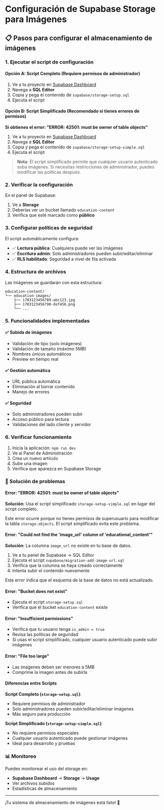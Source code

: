 # Configuración de Supabase Storage para Imágenes

## 📋 Pasos para configurar el almacenamiento de imágenes

### 1. Ejecutar el script de configuración

#### Opción A: Script Completo (Requiere permisos de administrador)
1. Ve a tu proyecto en [Supabase Dashboard](https://app.supabase.com)
2. Navega a **SQL Editor**
3. Copia y pega el contenido de `supabase/storage-setup.sql`
4. Ejecuta el script

#### Opción B: Script Simplificado (Recomendado si tienes errores de permisos)
**Si obtienes el error: "ERROR: 42501: must be owner of table objects"**

1. Ve a tu proyecto en [Supabase Dashboard](https://app.supabase.com)
2. Navega a **SQL Editor**
3. Copia y pega el contenido de `supabase/storage-setup-simple.sql`
4. Ejecuta el script

> **Nota**: El script simplificado permite que cualquier usuario autenticado suba imágenes. Si necesitas restricciones de administrador, puedes modificar las políticas después.

### 2. Verificar la configuración

En el panel de Supabase:

1. Ve a **Storage**
2. Deberías ver un bucket llamado `education-content`
3. Verifica que esté marcado como **público**

### 3. Configurar políticas de seguridad

El script automáticamente configura:

- ✅ **Lectura pública**: Cualquiera puede ver las imágenes
- ✅ **Escritura admin**: Solo administradores pueden subir/editar/eliminar
- ✅ **RLS habilitado**: Seguridad a nivel de fila activada

### 4. Estructura de archivos

Las imágenes se guardarán con esta estructura:
```
education-content/
└── education-images/
    ├── 1703123456789-abc123.jpg
    ├── 1703123456790-def456.png
    └── ...
```

### 5. Funcionalidades implementadas

#### ✅ Subida de imágenes
- Validación de tipo (solo imágenes)
- Validación de tamaño (máximo 5MB)
- Nombres únicos automáticos
- Preview en tiempo real

#### ✅ Gestión automática
- URL pública automática
- Eliminación al borrar contenido
- Manejo de errores

#### ✅ Seguridad
- Solo administradores pueden subir
- Acceso público para lectura
- Validaciones del lado cliente y servidor

### 6. Verificar funcionamiento

1. Inicia la aplicación: `npm run dev`
2. Ve al Panel de Administración
3. Crea un nuevo artículo
4. Sube una imagen
5. Verifica que aparezca en Supabase Storage

### 🔧 Solución de problemas

#### Error: "ERROR: 42501: must be owner of table objects"
**Solución**: Usa el script simplificado `storage-setup-simple.sql` en lugar del script completo.

Este error ocurre porque no tienes permisos de superusuario para modificar la tabla `storage.objects`. El script simplificado evita este problema.

#### Error: "Could not find the 'image_url' column of 'educational_content'"
**Solución**: La columna `image_url` no existe en tu base de datos.

1. Ve a tu panel de Supabase → SQL Editor
2. Ejecuta el script `supabase/migration-add-image-url.sql`
3. Verifica que la columna se haya creado correctamente
4. Intenta subir el contenido nuevamente

Este error indica que el esquema de la base de datos no está actualizado.

#### Error: "Bucket does not exist"
- Ejecuta el script `storage-setup.sql`
- Verifica que el bucket `education-content` existe

#### Error: "Insufficient permissions"
- Verifica que tu usuario tenga `is_admin = true`
- Revisa las políticas de seguridad
- Si usas el script simplificado, cualquier usuario autenticado puede subir imágenes

#### Error: "File too large"
- Las imágenes deben ser menores a 5MB
- Comprime la imagen antes de subirla

#### Diferencias entre Scripts

**Script Completo (`storage-setup.sql`)**:
- Requiere permisos de administrador
- Solo administradores pueden subir/editar/eliminar imágenes
- Más seguro para producción

**Script Simplificado (`storage-setup-simple.sql`)**:
- No requiere permisos especiales
- Cualquier usuario autenticado puede gestionar imágenes
- Ideal para desarrollo y pruebas

### 📊 Monitoreo

Puedes monitorear el uso del storage en:
- **Supabase Dashboard** → **Storage** → **Usage**
- Ver archivos subidos
- Estadísticas de almacenamiento

---

¡Tu sistema de almacenamiento de imágenes está listo! 🎉